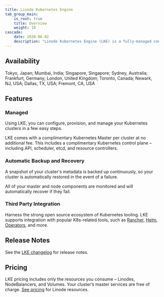 ```yaml
---
title: Linode Kubernetes Engine
tab_group_main:
    is_root: true
    title: Overview
    weight: 10
cascade:
    date: 2020-06-02
    description: "Linode Kubernetes Engine (LKE) is a fully-managed container orchestration engine for deploying and managing containerized applications and workloads. LKE combines Linode’s ease of use and simple pricing with the infrastructure efficiency of Kubernetes. You can now get your infrastructure and workloads up and running in minutes instead of days."
---
```


## Availability

Tokyo, Japan; Mumbai, India; Singapore, Singapore; Sydney, Australia; Frankfurt, Germany; London, United Kingdom; Toronto, Canada; Newark, NJ, USA; Dallas, TX, USA; Fremont, CA, USA

## Features

### Managed
Using LKE, you can configure, provision, and manage your Kubernetes clusters in a few easy steps.

LKE comes with a complimentary Kubernetes Master per cluster at no additional fee. This includes a complimentary Kubernetes control plane – including API, scheduler, etcd, and resource controllers.

### Automatic Backup and Recovery

A snapshot of your cluster's metadata is backed up continuously, so your cluster is automatically restored in the event of a failure.

All of your master and node components are monitored and will automatically recover if they fail.

### Third Party Integration

Harness the strong open source ecosystem of Kubernetes tooling. LKE supports integration with popular K8s-related tools, such as [Rancher](http://rancher.com), [Helm](http://helm.sh), [Operators](https://coreos.com/operators/), and more.

## Release Notes

See the [LKE changelog](https://developers.linode.com/changelog/linode-kubernetes-engine/) for release notes.

## Pricing

LKE pricing includes only the resources you consume – Linodes, NodeBalancers, and Volumes. Your cluster’s master services are free of charge. [See pricing](https://www.linode.com/pricing/) for Linode resources.
